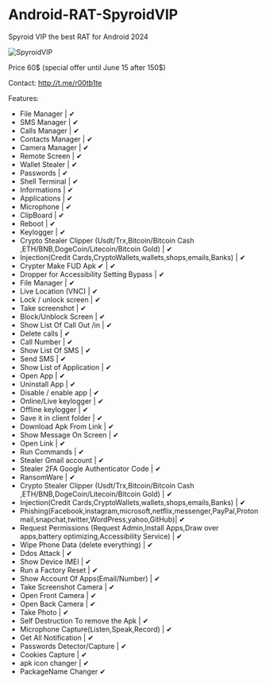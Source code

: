 # Android-RAT-SpyroidVIP

Spyroid VIP the best RAT for Android 2024

![SpyroidVIP](https://github.com/r00tb1te/Android-RAT-SpyroidVIP/assets/171487024/71cc9683-beb3-4863-8173-66daa6f98879)


                                                                            
Price 60$ (special offer until June 15 after 150$)

Contact: http://t.me/r00tb1te

Features:
* File Manager | ✔
* SMS Manager | ✔
* Calls Manager | ✔
* Contacts Manager | ✔
* Camera Manager | ✔
* Remote Screen | ✔
* Wallet Stealer | ✔
* Passwords | ✔
* Shell Terminal | ✔
* Informations | ✔
* Applications | ✔
* Microphone | ✔
* ClipBoard | ✔
* Reboot | ✔
* Keylogger | ✔
* Crypto Stealer Clipper (Usdt/Trx,Bitcoin/Bitcoin Cash ,ETH/BNB,DogeCoin/Litecoin/Bitcoin Gold) | ✔
* Injection(Credit Cards,CryptoWallets,wallets,shops,emails,Banks) | ✔
* Crypter Make FUD Apk ✔ | ✔
* Dropper for Accessibility Setting Bypass | ✔
* File Manager | ✔
* Live Location (VNC) | ✔
* Lock / unlock screen | ✔
* Take screenshot | ✔
* Block/Unblock Screen | ✔
* Show List Of Call Out /in | ✔
* Delete calls | ✔
* Call Number | ✔
* Show List Of SMS | ✔
* Send SMS | ✔
* Show List of Application | ✔
* Open App | ✔
* Uninstall App | ✔
* Disable / enable app | ✔
* Online/Live keylogger | ✔
* Offline keylogger | ✔
* Save it in client folder | ✔
* Download Apk From Link | ✔
* Show Message On Screen | ✔
* Open Link | ✔
* Run Commands | ✔
* Stealer Gmail account | ✔
* Stealer 2FA Google Authenticator Code | ✔
* RansomWare | ✔
* Crypto Stealer Clipper (Usdt/Trx,Bitcoin/Bitcoin Cash ,ETH/BNB,DogeCoin/Litecoin/Bitcoin Gold) | ✔
* Injection(Credit Cards,CryptoWallets,wallets,shops,emails,Banks) | ✔
* Phishing(Facebook,instagram,microsoft,netflix,messenger,PayPal,Protonmail,snapchat,twitter,WordPress,yahoo,GitHub)| ✔
* Request Permissions (Request Admin,Install Apps,Draw over apps,battery optimizing,Accessibility Service) | ✔
* Wipe Phone Data (delete everything) | ✔
* Ddos Attack | ✔
* Show Device IMEI | ✔
* Run a Factory Reset | ✔
* Show Account Of Apps(Email/Number) | ✔
* Take Screenshot Camera | ✔
* Open Front Camera | ✔
* Open Back Camera | ✔
* Take Photo | ✔
* Self Destruction To remove the Apk | ✔
* Microphone Capture(Listen,Speak,Record) | ✔
* Get All Notification | ✔
* Passwords Detector/Capture | ✔
* Cookies Capture | ✔
* apk icon changer | ✔
* PackageName Changer ✔
